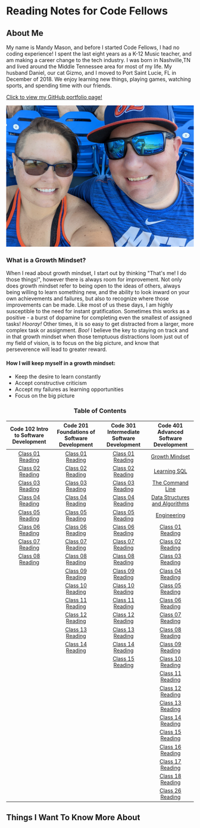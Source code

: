 # Reading Notes for Code Fellows

## About Me
My name is Mandy Mason, and before I started Code Fellows, I had no coding experience! I spent the last eight years as a K-12 Music teacher, and am making a career change to the tech industry. I was born in Nashville,TN and lived around the Middle Tennessee area for most of my life.  My husband Daniel, our cat Gizmo, and I moved to Port Saint Lucie, FL in December of 2018. We enjoy learning new things, playing games, watching sports, and spending time with our friends. 

[Click to view my GitHub portfolio page!](https://github.com/mnmason86?tab=projects&type=beta)

![Mandy & Daniel](img/Daniel_Mandy2.jpg) 

### What is a Growth Mindset?

When I read about growth mindset, I start out by thinking "That's me! I do those things!", however there is always room for improvement. Not only does growth mindset refer to being open to the ideas of others, always being willing to learn something new, and the ability to look inward on your own achievements and failures, but also to recognize where those improvements can be made. Like most of us these days, I am highly susceptible to the need for instant gratification. Sometimes this works as a positive - a burst of dopamine for completing even the smallest of assigned tasks! *Hooray!* Other times, it is so easy to get distracted from a larger, more complex task or assignment. *Boo!* I believe the key to staying on track and in that growth mindset when those temptuous distractions loom just out of my field of vision, is to focus on the big picture, and know that perseverence will lead to greater reward.

#### How I will keep myself in a growth mindset:

- Keep the desire to learn constantly
- Accept constructive criticism 
- Accept my failures as learning opportunities
- Focus on the big picture

<h3 style="display:block;
           margin-left: auto;
           margin-right:auto;
           text-align: center;">
  Table of Contents</h3>

| Code 102 Intro to Software Development | Code 201 Foundations of Software Development | Code 301 Intermediate Software Development | Code 401 Advanced Software Development |
| :--------------------------------: | :--------------------------------: | :--------------------------------: | :--------------------------------: |
|[Class 01 Reading](102/102class01reading.md)|[Class 01 Reading](201/201class01reading.md)|[Class 01 Reading](301/301class01reading.md)|[Growth Mindset](401/GrowthMindset.md)|   
|[Class 02 Reading](102/102class02reading.md)|[Class 02 Reading](201/201class02reading.md)|[Class 02 Reading](301/301class02reading.md)|[Learning SQL](401/LearningSQL.md)|   
|[Class 03 Reading](102/102class03reading.md)|[Class 03 Reading](201/201class03reading.md)|[Class 03 Reading](301/301class03reading.md)|[The Command Line](401/CommandLine.md)|
|[Class 04 Reading](102/102class04reading.md)|[Class 04 Reading](201/201class04reading.md)|[Class 04 Reading](301/301class04reading.md)|[Data Structures and Algorithms](401/DSA.md)|
|[Class 05 Reading](102/102class05reading.md)|[Class 05 Reading](201/201class05reading.md)|[Class 05 Reading](301/301class05reading.md)|[Engineering](401/Engineering.md)|
|[Class 06 Reading](102/102class06reading.md)|[Class 06 Reading](201/201class06reading.md)|[Class 06 Reading](301/301class06reading.md)|[Class 01 Reading](401/401class01reading.md)|
|[Class 07 Reading](102/102class07reading.md)|[Class 07 Reading](201/201class07reading.md)|[Class 07 Reading](301/301class07reading.md)|[Class 02 Reading](401/401class02reading.md)|
|[Class 08 Reading](102/102class08reading.md)|[Class 08 Reading](201/201class08reading.md)|[Class 08 Reading](301/301class08reading.md)|[Class 03 Reading](401/401class03reading.md)|
|                                            |[Class 09 Reading](201/201class09reading.md)|[Class 09 Reading](301/301class09reading.md)|[Class 04 Reading](401/401class04reading.md)|
|                                            |[Class 10 Reading](201/201class10reading.md)|[Class 10 Reading](301/301class10reading.md)|[Class 05 Reading](401/401class05reading.md)|
|                                            |[Class 11 Reading](201/201class11reading.md)|[Class 11 Reading](301/301class11reading.md)|[Class 06 Reading](401/401class06reading.md)|
|                                            |[Class 12 Reading](201/201class12reading.md)|[Class 12 Reading](301/301class12reading.md)|[Class 07 Reading](401/401class07reading.md)|
|                                            |[Class 13 Reading](201/201class13reading.md)|[Class 13 Reading](301/301class13reading.md)|[Class 08 Reading](401/401class08reading.md)|
|                                            |[Class 14 Reading](201/201class14reading.md)|[Class 14 Reading](301/301class14reading.md)|[Class 09 Reading](401/401class09reading.md)|
|                                            |                                            |[Class 15 Reading](301/301class15reading.md)|[Class 10 Reading](401/401class10reading.md)| 
|                                            |                                            |                                            |[Class 11 Reading](401/401class11reading.md)|
|                                            |                                            |                                            |[Class 12 Reading](401/401class12reading.md)|
|                                            |                                            |                                            |[Class 13 Reading](401/401class13reading.md)|
|                                            |                                            |                                            |[Class 14 Reading](401/401class14reading.md)|
|                                            |                                            |                                            |[Class 15 Reading](401/401class15reading.md)|                                      
|                                            |                                            |                                            |[Class 16 Reading](401/401class16reading.md)|
|                                            |                                            |                                            |[Class 17 Reading](401/401class17reading.md)|
|                                            |                                            |                                            |[Class 18 Reading](401/401class18reading.md)|
|                                            |                                            |                                            |[Class 26 Reading](401/401class26reading.md)|


## Things I Want To Know More About






